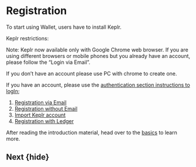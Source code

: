 <!--
order: true
parent:
  order: 4
-->

# Registration

To start using Wallet, users have to install Keplr.

Keplr restrictions:

Note: Keplr now available only with Google Chrome web browser. If you are using different browsers or mobile phones but you already have an account, please follow the “Login via Email”.

If you don’t have an account please use PC with chrome to create one.

If you have an account, please use the [authentication section instructions to logIn](../auth.md);

1. [Registration via Email](email.md)
2. [Registration without Email](noMail.md)
3. [Import Keplr account](importKeplr.md)
4. [Registration with Ledger](ledger.md)

After reading the introduction material, head over to the [basics](../basics/README.md) to learn more.

## Next {hide}
